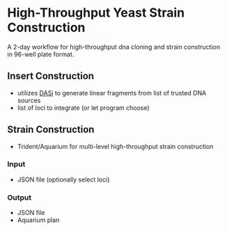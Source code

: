 # High-Throughput Yeast Strain Construction
A 2-day workflow for high-throughput dna cloning and strain construction in 96-well plate format.

## Insert Construction

* utilizes [DASi](https://jvrana.github.io/DASi-DNA-Design/) to generate linear fragments from list of trusted DNA sources
* list of loci to integrate (or let program choose)

## Strain Construction

* Trident/Aquarium for multi-level high-throughput strain construction

### Input

* JSON file (optionally select loci)

### Output

* JSON file
* Aquarium plan
